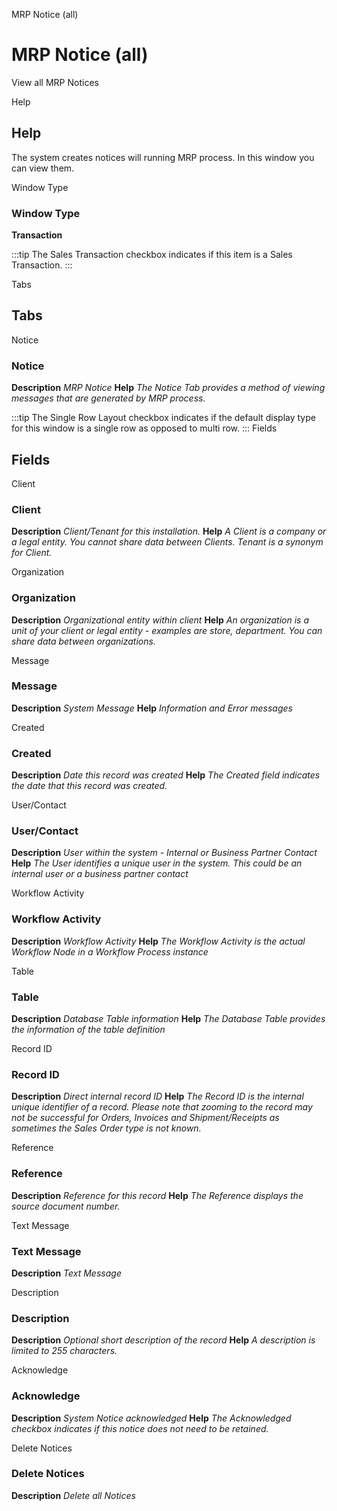 
MRP Notice (all)
# MRP Notice (all)


View all MRP Notices

Help
## Help

The system creates notices will running MRP process. In this window you can view them.


Window Type
### Window Type

**Transaction**

:::tip
The Sales Transaction checkbox indicates if this item is a Sales Transaction.
:::

Tabs
## Tabs


Notice
### Notice

**Description**
 *MRP Notice*
**Help**
 *The Notice Tab provides a method of viewing messages that are generated by MRP process.*

:::tip
The Single Row Layout checkbox indicates if the default display type for this window is a single row as opposed to multi row.
:::
Fields
## Fields


Client
### Client

**Description**
 *Client/Tenant for this installation.*
**Help**
 *A Client is a company or a legal entity. You cannot share data between Clients. Tenant is a synonym for Client.*

Organization
### Organization

**Description**
 *Organizational entity within client*
**Help**
 *An organization is a unit of your client or legal entity - examples are store, department. You can share data between organizations.*

Message
### Message

**Description**
 *System Message*
**Help**
 *Information and Error messages*

Created
### Created

**Description**
 *Date this record was created*
**Help**
 *The Created field indicates the date that this record was created.*

User/Contact
### User/Contact

**Description**
 *User within the system - Internal or Business Partner Contact*
**Help**
 *The User identifies a unique user in the system. This could be an internal user or a business partner contact*

Workflow Activity
### Workflow Activity

**Description**
 *Workflow Activity*
**Help**
 *The Workflow Activity is the actual Workflow Node in a Workflow Process instance*

Table
### Table

**Description**
 *Database Table information*
**Help**
 *The Database Table provides the information of the table definition*

Record ID
### Record ID

**Description**
 *Direct internal record ID*
**Help**
 *The Record ID is the internal unique identifier of a record. Please note that zooming to the record may not be successful for Orders, Invoices and Shipment/Receipts as sometimes the Sales Order type is not known.*

Reference
### Reference

**Description**
 *Reference for this record*
**Help**
 *The Reference displays the source document number.*

Text Message
### Text Message

**Description**
 *Text Message*

Description
### Description

**Description**
 *Optional short description of the record*
**Help**
 *A description is limited to 255 characters.*

Acknowledge
### Acknowledge

**Description**
 *System Notice acknowledged*
**Help**
 *The Acknowledged checkbox indicates if this notice does not need to be retained.*

Delete Notices
### Delete Notices

**Description**
 *Delete all Notices*

